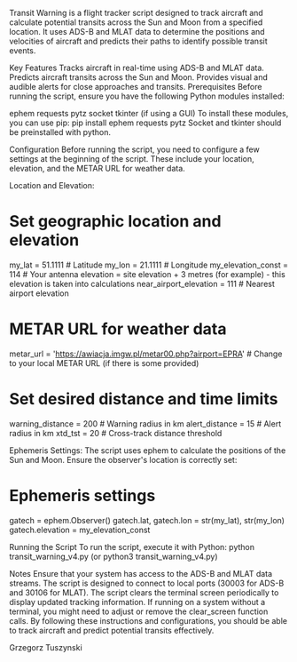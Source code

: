Transit Warning is a flight tracker script designed to track aircraft and calculate potential transits across the Sun and Moon from a specified location.
It uses ADS-B and MLAT data to determine the positions and velocities of aircraft and predicts their paths to identify possible transit events.

Key Features
Tracks aircraft in real-time using ADS-B and MLAT data.
Predicts aircraft transits across the Sun and Moon.
Provides visual and audible alerts for close approaches and transits.
Prerequisites
Before running the script, ensure you have the following Python modules installed:

ephem
requests
pytz
socket
tkinter (if using a GUI)
To install these modules, you can use pip: pip install ephem requests pytz
Socket and tkinter should be preinstalled with python.

Configuration
Before running the script, you need to configure a few settings at the beginning of the script. These include your location, elevation, and the METAR URL for weather data.

Location and Elevation:
# Set geographic location and elevation
my_lat = 51.1111  # Latitude
my_lon = 21.1111  # Longitude
my_elevation_const = 114  # Your antenna elevation = site elevation + 3 metres (for example) - this elevation is taken into calculations
near_airport_elevation = 111  # Nearest airport elevation

# METAR URL for weather data
metar_url = 'https://awiacja.imgw.pl/metar00.php?airport=EPRA'  # Change to your local METAR URL (if there is some provided)

# Set desired distance and time limits
warning_distance = 200  # Warning radius in km
alert_distance = 15  # Alert radius in km
xtd_tst = 20  # Cross-track distance threshold

Ephemeris Settings:
The script uses ephem to calculate the positions of the Sun and Moon. Ensure the observer's location is correctly set:
# Ephemeris settings
gatech = ephem.Observer()
gatech.lat, gatech.lon = str(my_lat), str(my_lon)
gatech.elevation = my_elevation_const

Running the Script
To run the script, execute it with Python:
python transit_warning_v4.py (or python3 transit_warning_v4.py)

Notes
Ensure that your system has access to the ADS-B and MLAT data streams. The script is designed to connect to local ports (30003 for ADS-B and 30106 for MLAT).
The script clears the terminal screen periodically to display updated tracking information. If running on a system without a terminal, you might need to adjust or remove the clear_screen function calls.
By following these instructions and configurations, you should be able to track aircraft and predict potential transits effectively.

Grzegorz Tuszynski
